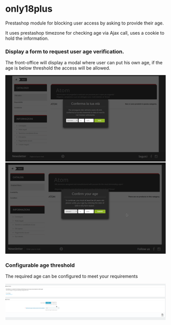 # only18plus
Prestashop module for blocking user access by asking to provide their age.

It uses prestashop timezone for checking age via Ajax call, uses a cookie to hold the information.


### Display a form to request user age verification.

The front-office will display a modal where user can put his own age, if the age is below threshold the access will be
allowed.

![frontend italian](img/screen1.png)
![frontend english](img/screen2.png)

### Configurable age threshold

The required age can be configured to meet your requirements

![backend configuration ](img/screen3.png)